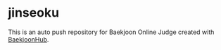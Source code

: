 # jinseoku
This is an auto push repository for Baekjoon Online Judge created with [BaekjoonHub](https://github.com/BaekjoonHub/BaekjoonHub).
